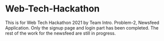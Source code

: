 # Web-Tech-Hackathon
This is for Web Tech Hackathon 2021 by Team Intro.
Problem-2, Newsfeed Application. 
Only the signup page and login part has been completed. The rest of the work for the newsfeed are still in progress. 
